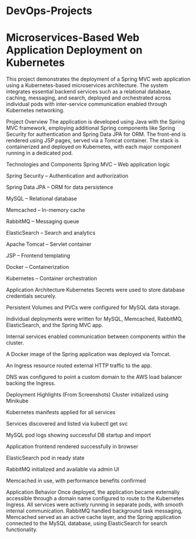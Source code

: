 # DevOps-Projects
# Microservices-Based Web Application Deployment on Kubernetes
This project demonstrates the deployment of a Spring MVC web application using a Kubernetes-based microservices architecture. The system integrates essential backend services such as a relational database, caching, messaging, and search, deployed and orchestrated across individual pods with inter-service communication enabled through Kubernetes networking.

Project Overview
The application is developed using Java with the Spring MVC framework, employing additional Spring components like Spring Security for authentication and Spring Data JPA for ORM. The front-end is rendered using JSP pages, served via a Tomcat container. The stack is containerized and deployed on Kubernetes, with each major component running in a dedicated pod.

Technologies and Components
Spring MVC – Web application logic

Spring Security – Authentication and authorization

Spring Data JPA – ORM for data persistence

MySQL – Relational database

Memcached – In-memory cache

RabbitMQ – Messaging queue

ElasticSearch – Search and analytics

Apache Tomcat – Servlet container

JSP – Frontend templating

Docker – Containerization

Kubernetes – Container orchestration

Application Architecture
Kubernetes Secrets were used to store database credentials securely.

Persistent Volumes and PVCs were configured for MySQL data storage.

Individual deployments were written for MySQL, Memcached, RabbitMQ, ElasticSearch, and the Spring MVC app.

Internal services enabled communication between components within the cluster.

A Docker image of the Spring application was deployed via Tomcat.

An Ingress resource routed external HTTP traffic to the app.

DNS was configured to point a custom domain to the AWS load balancer backing the Ingress.

Deployment Highlights (From Screenshots)
Cluster initialized using Minikube

Kubernetes manifests applied for all services

Services discovered and listed via kubectl get svc

MySQL pod logs showing successful DB startup and import

Application frontend rendered successfully in browser

ElasticSearch pod in ready state

RabbitMQ initialized and available via admin UI

Memcached in use, with performance benefits confirmed

Application Behavior
Once deployed, the application became externally accessible through a domain name configured to route to the Kubernetes Ingress. All services were actively running in separate pods, with smooth internal communication. RabbitMQ handled background task messaging, Memcached served as an active cache layer, and the Spring application connected to the MySQL database, using ElasticSearch for search functionality.

